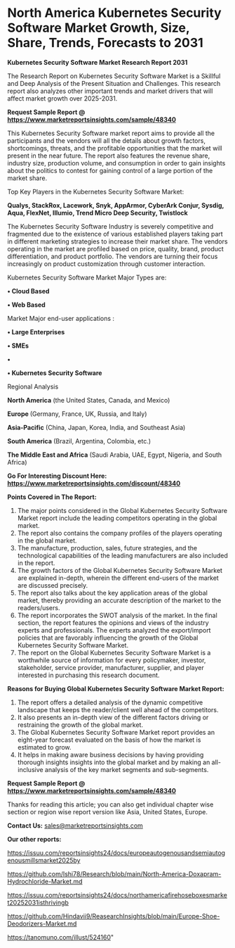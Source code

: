 # North America Kubernetes Security Software Market Growth, Size, Share, Trends, Forecasts to 2031

<strong>Kubernetes Security Software Market Research Report 2031</strong>

The Research Report on Kubernetes Security Software Market is a Skillful and Deep Analysis of the Present Situation and Challenges. This research report also analyzes other important trends and market drivers that will affect market growth over 2025-2031.

<strong>Request Sample Report @ <a href=https://www.marketreportsinsights.com/sample/48340>https://www.marketreportsinsights.com/sample/48340</a></strong>

This Kubernetes Security Software market report aims to provide all the participants and the vendors will all the details about growth factors, shortcomings, threats, and the profitable opportunities that the market will present in the near future. The report also features the revenue share, industry size, production volume, and consumption in order to gain insights about the politics to contest for gaining control of a large portion of the market share.

Top Key Players in the Kubernetes Security Software Market:

<strong>Qualys, StackRox, Lacework, Snyk, AppArmor, CyberArk Conjur, Sysdig, Aqua, FlexNet, Illumio, Trend Micro Deep Security, Twistlock</strong>

The Kubernetes Security Software Industry is severely competitive and fragmented due to the existence of various established players taking part in different marketing strategies to increase their market share. The vendors operating in the market are profiled based on price, quality, brand, product differentiation, and product portfolio. The vendors are turning their focus increasingly on product customization through customer interaction.

Kubernetes Security Software Market Major Types are:

<strong>•  Cloud Based

•  Web Based</strong>

Market Major end-user applications :

<strong>•  Large Enterprises

•  SMEs

•  

•  Kubernetes Security Software</strong>

Regional Analysis

</u><strong><b>North America</b></strong> (the United States, Canada, and Mexico)

<strong><b>Europe </b></strong>(Germany, France, UK, Russia, and Italy)

<strong><b>Asia-Pacific</b></strong> (China, Japan, Korea, India, and Southeast Asia)

<strong><b>South America</b></strong> (Brazil, Argentina, Colombia, etc.)

<strong><b>The Middle East and Africa</b></strong> (Saudi Arabia, UAE, Egypt, Nigeria, and South Africa)

<strong>Go For Interesting Discount Here: <a href=https://www.marketreportsinsights.com/discount/48340>https://www.marketreportsinsights.com/discount/48340</a></strong>

<strong>Points Covered in The Report:</strong>
<ol>
  <li>The major points considered in the Global Kubernetes Security Software Market report include the leading competitors operating in the global market.</li>
  <li>The report also contains the company profiles of the players operating in the global market.</li>
  <li>The manufacture, production, sales, future strategies, and the technological capabilities of the leading manufacturers are also included in the report.</li>
  <li>The growth factors of the Global Kubernetes Security Software Market are explained in-depth, wherein the different end-users of the market are discussed precisely.</li>
  <li>The report also talks about the key application areas of the global market, thereby providing an accurate description of the market to the readers/users.</li>
  <li>The report incorporates the SWOT analysis of the market. In the final section, the report features the opinions and views of the industry experts and professionals. The experts analyzed the export/import policies that are favorably influencing the growth of the Global Kubernetes Security Software Market.</li>
  <li>The report on the Global Kubernetes Security Software Market is a worthwhile source of information for every policymaker, investor, stakeholder, service provider, manufacturer, supplier, and player interested in purchasing this research document.</li>
</ol>
<strong>Reasons for Buying Global Kubernetes Security Software Market Report:</strong>

<ol>
  <li>The report offers a detailed analysis of the dynamic competitive landscape that keeps the reader/client well ahead of the competitors.</li>
  <li>It also presents an in-depth view of the different factors driving or restraining the growth of the global market.</li>
  <li>The Global Kubernetes Security Software Market report provides an eight-year forecast evaluated on the basis of how the market is estimated to grow.</li>
  <li>It helps in making aware business decisions by having providing thorough insights insights into the global market and by making an all-inclusive analysis of the key market segments and sub-segments.</li>
</ol>
<strong>Request Sample Report @ <a href=https://www.marketreportsinsights.com/sample/48340>https://www.marketreportsinsights.com/sample/48340</a></strong>


Thanks for reading this article; you can also get individual chapter wise section or region wise report version like Asia, United States, Europe.

<strong>Contact Us:</strong>
sales@marketreportsinsights.com

<strong>Our other reports:</strong>

<a href=https://issuu.com/reportsinsights24/docs/europeautogenousandsemiautogenousmillsmarket2025by>https://issuu.com/reportsinsights24/docs/europeautogenousandsemiautogenousmillsmarket2025by</a>

<a href=https://github.com/Ishi78/Research/blob/main/North-America-Doxapram-Hydrochloride-Market.md>https://github.com/Ishi78/Research/blob/main/North-America-Doxapram-Hydrochloride-Market.md</a>

<a href=https://issuu.com/reportsinsights24/docs/northamericafirehoseboxesmarket20252031isthrivingb>https://issuu.com/reportsinsights24/docs/northamericafirehoseboxesmarket20252031isthrivingb</a>

<a href=https://github.com/Hindavii9/ReasearchInsights/blob/main/Europe-Shoe-Deodorizers-Market.md>https://github.com/Hindavii9/ReasearchInsights/blob/main/Europe-Shoe-Deodorizers-Market.md</a>

<a href=https://tanomuno.com/illust/524160>https://tanomuno.com/illust/524160</a>"
